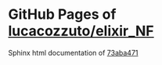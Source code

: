 GitHub Pages of [lucacozzuto/elixir_NF](https://github.com/lucacozzuto/elixir_NF.git)
===
Sphinx html documentation of [73aba471](https://github.com/lucacozzuto/elixir_NF/tree/73aba471d5b30ae5c82d964519d817eb84dba332)
